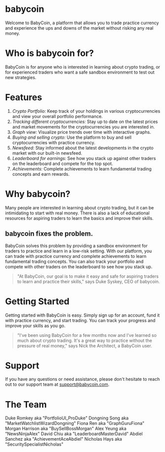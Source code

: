 # babycoin
Welcome to BabyCoin, a platform that allows you to trade practice currency and experience the ups and downs of the market without risking any real money.
# Who is babycoin for?
BabyCoin is for anyone who is interested in learning about crypto trading, or for experienced traders who want a safe sandbox environment to test out new strategies.
# Features
1. *Crypto Portfolio:* Keep track of your holdings in various cryptocurrencies and view your overall portfolio performance.
2. *Tracking different cryptocurrencies:* Stay up to date on the latest prices and market movements for the cryptocurrencies you are interested in.
3. *Graph view:* Visualize price trends over time with interactive graphs.
4. *Buying and selling crypto:* Use the platform to buy and sell cryptocurrencies with practice currency.
5. *Newsfeed:* Stay informed about the latest developments in the crypto market with our built-in newsfeed.
6. *Leaderboard for earnings:* See how you stack up against other traders on the leaderboard and compete for the top spot.
7. *Achievements:* Complete achievements to learn fundamental trading concepts and earn rewards.
# Why babycoin?
Many people are interested in learning about crypto trading, but it can be intimidating to start with real money. There is also a lack of educational resources for aspiring traders to learn the basics and improve their skills. 
## babycoin fixes the problem.
BabyCoin solves this problem by providing a sandbox environment for traders to practice and learn in a low-risk setting. With our platform, you can trade with practice currency and complete achievements to learn fundamental trading concepts. You can also track your portfolio and compete with other traders on the leaderboard to see how you stack up.
>"At BabyCoin, our goal is to make it easy and safe for aspiring traders to learn and practice their skills," says Duke Syskey, CEO of babycoin.
# Getting Started
Getting started with BabyCoin is easy. Simply sign up for an account, fund it with practice currency, and start trading. You can track your progress and improve your skills as you go.
>"I've been using BabyCoin for a few months now and I've learned so much about crypto trading. It's a great way to practice without the pressure of real money," says Nick the Architect, a BabyCoin user.
# Support
If you have any questions or need assistance, please don't hesitate to reach out to our support team at support@babycoin.com.
# The Team
Duke Romkey aka "PortfolioUI_ProDuke"
Dongning Song aka "MarketWatchlistWizardDongning"
Fiona Ren aka "GraphGuruFiona"
Morgan Harrison aka "BuySellBossMorgan"
Alex Yeung aka "NewsNinjaAlex"
David Chiu aka "LeaderboardMasterDavid"
Abdiel Sanchez aka "AchievementAceAbdiel"
Nicholas Hays aka "SecuritySpecialistNicholas"
